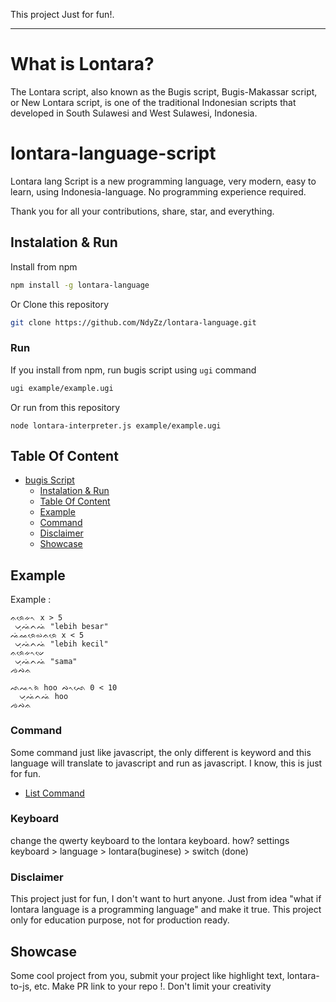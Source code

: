 This project Just for fun!.

---

# What is Lontara?

The Lontara script, also known as the Bugis script, Bugis-Makassar script, or New Lontara script, is one of the traditional Indonesian scripts that developed in South Sulawesi and West Sulawesi, Indonesia.

# lontara-language-script

Lontara lang Script is a new programming language, very modern, easy to learn, using Indonesia-language. No programming experience required.

Thank you for all your contributions, share, star, and everything.

## Instalation & Run

Install from npm

```bash
npm install -g lontara-language
```

Or Clone this repository

```bash
git clone https://github.com/NdyZz/lontara-language.git
```

### Run

If you install from npm, run bugis script using `ugi` command

```bash
ugi example/example.ugi
```

Or run from this repository

```
node lontara-interpreter.js example/example.ugi
```

## Table Of Content

- [bugis Script](#lontara-language-script)
  - [Instalation &amp; Run](#instalation--run)
  - [Table Of Content](#table-of-content)
  - [Example](#example)
  - [Command](#command)
  - [Disclaimer](#disclaimer)
  - [Showcase](#showcase)

## Example

Example :

```
ᨊᨑᨙᨀᨚ x > 5
 ᨆᨘᨕᨗᨈᨕᨗ "lebih besar"
ᨕᨗᨐᨑᨙᨋᨊᨑᨙ x < 5
 ᨆᨘᨕᨗᨈᨕᨗ "lebih kecil"
ᨊᨑᨙᨀᨚᨉᨙ
 ᨆᨘᨕᨗᨈᨕᨗ "sama"
ᨌᨄᨊ
```

```
ᨒᨕᨚᨑᨗ hoo ᨄᨚᨒᨙ 0 < 10
  ᨆᨘᨕᨗᨈᨕᨗ hoo
ᨌᨄᨊ
```

### Command

Some command just like javascript, the only different is keyword and this language will translate to javascript and run as javascript. I know, this is just for fun.

- [List Command](Command.md)

### Keyboard

change the qwerty keyboard to the lontara keyboard.
how?
settings keyboard > language > lontara(buginese) > switch (done)

### Disclaimer

This project just for fun, I don't want to hurt anyone. Just from idea "what if lontara language is a programming language" and make it true. This project only for education purpose, not for production ready.

## Showcase

Some cool project from you, submit your project like highlight text, lontara-to-js, etc. Make PR link to your repo !. Don't limit your creativity
